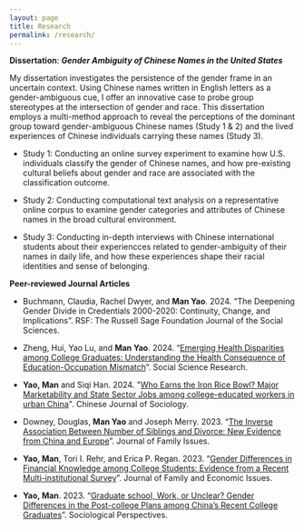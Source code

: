 ```yaml
---
layout: page
title: Research
permalink: /research/
---
```


**Dissertation**: ***Gender Ambiguity of Chinese Names in the United States***

My dissertation investigates the persistence of the gender frame in an uncertain context. Using Chinese names written in English letters as a gender-ambiguous cue, I offer an innovative case to probe group stereotypes at the intersection of gender and race. This dissertation employs a multi-method approach to reveal the perceptions of the dominant group toward gender-ambiguous Chinese names (Study 1 & 2) and the lived experiences of Chinese individuals carrying these names (Study 3).


* Study 1: Conducting an online survey experiment to examine how U.S. individuals classify the gender of Chinese names, and how pre-existing cultural beliefs about gender and race are associated with the classification outcome.

* Study 2: Conducting computational text analysis on a representative online corpus to examine gender categories and attributes of Chinese names in the broad cultural environment.

* Study 3: Conducting in-depth interviews with Chinese international students about their experiencces related to gender-ambiguity of their names in daily life, and how these experiences shape their racial identities and sense of belonging.


**Peer-reviewed Journal Articles**

* Buchmann, Claudia, Rachel Dwyer, and **Man Yao**. 2024. “The Deepening Gender Divide in Credentials 2000-2020: Continuity, Change, and Implications”. RSF: The Russell Sage Foundation Journal of the Social Sciences.

* Zheng, Hui, Yao Lu, and **Man Yao**. 2024. “[Emerging Health Disparities among College Graduates: Understanding the Health Consequence of Education-Occupation Mismatch](https://www.sciencedirect.com/science/article/abs/pii/S0049089X24000371)”. Social Science Research.
  
* **Yao, Man** and Siqi Han. 2024. "[Who Earns the Iron Rice Bowl? Major Marketability and State Sector Jobs among college-educated workers in urban China](https://journals.sagepub.com/doi/abs/10.1177/2057150X241237629)". Chinese Journal of Sociology.

* Downey, Douglas, **Man Yao** and Joseph Merry. 2023. “[The Inverse Association Between Number of Siblings and Divorce: New Evidence from China and Europe](https://journals.sagepub.com/doi/10.1177/0192513X231162977)”. Journal of Family Issues.

* **Yao, Man**, Tori I. Rehr, and Erica P. Regan. 2023. “[Gender Differences in Financial Knowledge among College Students: Evidence from a Recent Multi-institutional Survey](https://doi.org/10.1007/s10834-022-09860-1)”. Journal of Family and Economic Issues.

* **Yao, Man**. 2023. “[Graduate school, Work, or Unclear? Gender Differences in the Post-college Plans among China’s Recent College Graduates](https://doi.org/10.1177/07311214221124536)”. Sociological Perspectives.

